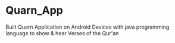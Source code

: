 # Quarn_App

 Built Quarn Application on Android Devices with java programming language to show & hear Verses of the Qur'an
